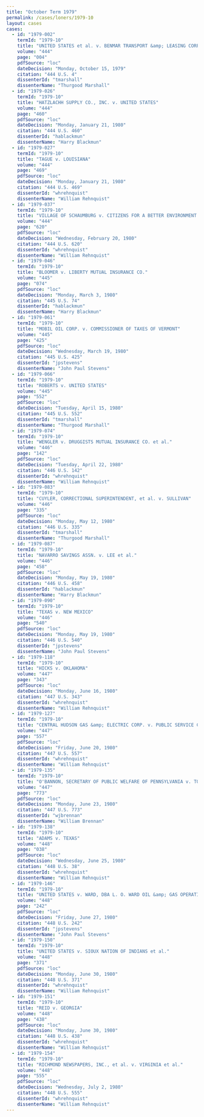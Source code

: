 ```yaml
---
title: "October Term 1979"
permalink: /cases/loners/1979-10
layout: cases
cases:
  - id: "1979-002"
    termId: "1979-10"
    title: "UNITED STATES et al. v. BENMAR TRANSPORT &amp; LEASING CORP. et al."
    volume: "444"
    page: "004"
    pdfSource: "loc"
    dateDecision: "Monday, October 15, 1979"
    citation: "444 U.S. 4"
    dissenterId: "tmarshall"
    dissenterName: "Thurgood Marshall"
  - id: "1979-026"
    termId: "1979-10"
    title: "HATZLACHH SUPPLY CO., INC. v. UNITED STATES"
    volume: "444"
    page: "460"
    pdfSource: "loc"
    dateDecision: "Monday, January 21, 1980"
    citation: "444 U.S. 460"
    dissenterId: "hablackmun"
    dissenterName: "Harry Blackmun"
  - id: "1979-027"
    termId: "1979-10"
    title: "TAGUE v. LOUISIANA"
    volume: "444"
    page: "469"
    pdfSource: "loc"
    dateDecision: "Monday, January 21, 1980"
    citation: "444 U.S. 469"
    dissenterId: "whrehnquist"
    dissenterName: "William Rehnquist"
  - id: "1979-037"
    termId: "1979-10"
    title: "VILLAGE OF SCHAUMBURG v. CITIZENS FOR A BETTER ENVIRONMENT et al."
    volume: "444"
    page: "620"
    pdfSource: "loc"
    dateDecision: "Wednesday, February 20, 1980"
    citation: "444 U.S. 620"
    dissenterId: "whrehnquist"
    dissenterName: "William Rehnquist"
  - id: "1979-046"
    termId: "1979-10"
    title: "BLOOMER v. LIBERTY MUTUAL INSURANCE CO."
    volume: "445"
    page: "074"
    pdfSource: "loc"
    dateDecision: "Monday, March 3, 1980"
    citation: "445 U.S. 74"
    dissenterId: "hablackmun"
    dissenterName: "Harry Blackmun"
  - id: "1979-061"
    termId: "1979-10"
    title: "MOBIL OIL CORP. v. COMMISSIONER OF TAXES OF VERMONT"
    volume: "445"
    page: "425"
    pdfSource: "loc"
    dateDecision: "Wednesday, March 19, 1980"
    citation: "445 U.S. 425"
    dissenterId: "jpstevens"
    dissenterName: "John Paul Stevens"
  - id: "1979-066"
    termId: "1979-10"
    title: "ROBERTS v. UNITED STATES"
    volume: "445"
    page: "552"
    pdfSource: "loc"
    dateDecision: "Tuesday, April 15, 1980"
    citation: "445 U.S. 552"
    dissenterId: "tmarshall"
    dissenterName: "Thurgood Marshall"
  - id: "1979-074"
    termId: "1979-10"
    title: "WENGLER v. DRUGGISTS MUTUAL INSURANCE CO. et al."
    volume: "446"
    page: "142"
    pdfSource: "loc"
    dateDecision: "Tuesday, April 22, 1980"
    citation: "446 U.S. 142"
    dissenterId: "whrehnquist"
    dissenterName: "William Rehnquist"
  - id: "1979-083"
    termId: "1979-10"
    title: "CUYLER, CORRECTIONAL SUPERINTENDENT, et al. v. SULLIVAN"
    volume: "446"
    page: "335"
    pdfSource: "loc"
    dateDecision: "Monday, May 12, 1980"
    citation: "446 U.S. 335"
    dissenterId: "tmarshall"
    dissenterName: "Thurgood Marshall"
  - id: "1979-087"
    termId: "1979-10"
    title: "NAVARRO SAVINGS ASSN. v. LEE et al."
    volume: "446"
    page: "458"
    pdfSource: "loc"
    dateDecision: "Monday, May 19, 1980"
    citation: "446 U.S. 458"
    dissenterId: "hablackmun"
    dissenterName: "Harry Blackmun"
  - id: "1979-090"
    termId: "1979-10"
    title: "TEXAS v. NEW MEXICO"
    volume: "446"
    page: "540"
    pdfSource: "loc"
    dateDecision: "Monday, May 19, 1980"
    citation: "446 U.S. 540"
    dissenterId: "jpstevens"
    dissenterName: "John Paul Stevens"
  - id: "1979-118"
    termId: "1979-10"
    title: "HICKS v. OKLAHOMA"
    volume: "447"
    page: "343"
    pdfSource: "loc"
    dateDecision: "Monday, June 16, 1980"
    citation: "447 U.S. 343"
    dissenterId: "whrehnquist"
    dissenterName: "William Rehnquist"
  - id: "1979-127"
    termId: "1979-10"
    title: "CENTRAL HUDSON GAS &amp; ELECTRIC CORP. v. PUBLIC SERVICE COMMISSION OF NEW YORK"
    volume: "447"
    page: "557"
    pdfSource: "loc"
    dateDecision: "Friday, June 20, 1980"
    citation: "447 U.S. 557"
    dissenterId: "whrehnquist"
    dissenterName: "William Rehnquist"
  - id: "1979-135"
    termId: "1979-10"
    title: "O'BANNON, SECRETARY OF PUBLIC WELFARE OF PENNSYLVANIA v. TOWN COURT NURSING CENTER et al."
    volume: "447"
    page: "773"
    pdfSource: "loc"
    dateDecision: "Monday, June 23, 1980"
    citation: "447 U.S. 773"
    dissenterId: "wjbrennan"
    dissenterName: "William Brennan"
  - id: "1979-138"
    termId: "1979-10"
    title: "ADAMS v. TEXAS"
    volume: "448"
    page: "038"
    pdfSource: "loc"
    dateDecision: "Wednesday, June 25, 1980"
    citation: "448 U.S. 38"
    dissenterId: "whrehnquist"
    dissenterName: "William Rehnquist"
  - id: "1979-146"
    termId: "1979-10"
    title: "UNITED STATES v. WARD, DBA L. O. WARD OIL &amp; GAS OPERATIONS"
    volume: "448"
    page: "242"
    pdfSource: "loc"
    dateDecision: "Friday, June 27, 1980"
    citation: "448 U.S. 242"
    dissenterId: "jpstevens"
    dissenterName: "John Paul Stevens"
  - id: "1979-150"
    termId: "1979-10"
    title: "UNITED STATES v. SIOUX NATION OF INDIANS et al."
    volume: "448"
    page: "371"
    pdfSource: "loc"
    dateDecision: "Monday, June 30, 1980"
    citation: "448 U.S. 371"
    dissenterId: "whrehnquist"
    dissenterName: "William Rehnquist"
  - id: "1979-151"
    termId: "1979-10"
    title: "REID v. GEORGIA"
    volume: "448"
    page: "438"
    pdfSource: "loc"
    dateDecision: "Monday, June 30, 1980"
    citation: "448 U.S. 438"
    dissenterId: "whrehnquist"
    dissenterName: "William Rehnquist"
  - id: "1979-154"
    termId: "1979-10"
    title: "RICHMOND NEWSPAPERS, INC., et al. v. VIRGINIA et al."
    volume: "448"
    page: "555"
    pdfSource: "loc"
    dateDecision: "Wednesday, July 2, 1980"
    citation: "448 U.S. 555"
    dissenterId: "whrehnquist"
    dissenterName: "William Rehnquist"
---
```


